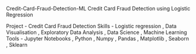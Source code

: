 Credit-Card-Fraud-Detection-ML
Credit Card Fraud Detection using Logistic Regression

Project - Credit Card Fraud Detection
Skills - Logistic regression , Data Visualisation , Exploratory Data Analysis , Data Science , Machine Learning
Tools - Jupyter Notebooks , Python , Numpy , Pandas , Matplotlib , Seaborn , Sklearn
